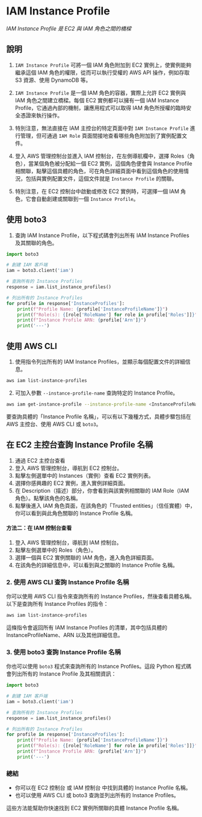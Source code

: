 # IAM Instance Profile

_IAM Instance Profile 是 EC2 與 IAM 角色之間的橋樑_

## 說明

1. `IAM Instance Profile` 可將一個 IAM 角色附加到 EC2 實例上，使實例能夠繼承這個 IAM 角色的權限，從而可以執行受權的 AWS API 操作，例如存取 S3 資源、使用 DynamoDB 等。

2. `IAM Instance Profile` 是一個 IAM 角色的容器，實際上允許 EC2 實例與 IAM 角色之間建立橋樑。每個 EC2 實例都可以擁有一個 IAM Instance Profile，它通過內部的機制，讓應用程式可以取得 IAM 角色所授權的臨時安全憑證來執行操作。

3. 特別注意，無法直接在 IAM 主控台的特定頁面中對 `IAM Instance Profile` 進行管理，但可通過 `IAM Role` 頁面間接地查看哪些角色附加到了實例配置文件。

4. 登入 AWS 管理控制台並進入 IAM 控制台，在左側導航欄中，選擇 Roles（角色），當某個角色被分配給一個 EC2 實例，這個角色便會與 Instance Profile 相關聯，點擊這個具體的角色，可在角色詳細頁面中看到這個角色的使用情況，包括與實例配置文件，這個文件就是 `Instance Profile` 的關聯。

5. 特別注意，在 EC2 控制台中啟動或修改 EC2 實例時，可選擇一個 IAM 角色，它會自動創建或關聯到一個 `Instance Profile`。

## 使用 boto3

1. 查詢 IAM Instance Profile，以下程式碼會列出所有 IAM Instance Profiles 及其關聯的角色。

```python
import boto3

# 創建 IAM 客戶端
iam = boto3.client('iam')

# 查詢所有的 Instance Profiles
response = iam.list_instance_profiles()

# 列出所有的 Instance Profiles
for profile in response['InstanceProfiles']:
    print(f"Profile Name: {profile['InstanceProfileName']}")
    print(f"Role(s): {[role['RoleName'] for role in profile['Roles']]}")
    print(f"Instance Profile ARN: {profile['Arn']}")
    print('---')
```


## 使用 AWS CLI

1. 使用指令列出所有的 IAM Instance Profiles，並顯示每個配置文件的詳細信息。

```bash
aws iam list-instance-profiles
```

2. 可加入參數 `--instance-profile-name` 查詢特定的 Instance Profile。

```bash
aws iam get-instance-profile --instance-profile-name <InstanceProfileName>
```


要查詢具體的「Instance Profile 名稱」，可以有以下幾種方式，具體步驟包括在 AWS 主控台、使用 AWS CLI 或 `boto3`。

## 在 EC2 主控台查詢 Instance Profile 名稱

1. 通過 EC2 主控台查看
1. 登入 AWS 管理控制台，導航到 EC2 控制台。
2. 點擊左側選單中的 Instances（實例）查看 EC2 實例列表。
3. 選擇你感興趣的 EC2 實例，進入實例詳細頁面。
4. 在 Description（描述）部分，你會看到與該實例相關聯的 IAM Role（IAM 角色）。點擊該角色的名稱。
5. 點擊後進入 IAM 角色頁面，在該角色的「Trusted entities」（信任實體）中，你可以看到與此角色關聯的 Instance Profile 名稱。

#### 方法二：在 IAM 控制台查看
1. 登入 AWS 管理控制台，導航到 IAM 控制台。
2. 點擊左側選單中的 Roles（角色）。
3. 選擇一個與 EC2 實例關聯的 IAM 角色，進入角色詳細頁面。
4. 在該角色的詳細信息中，可以看到與之關聯的 Instance Profile 名稱。

### 2. 使用 AWS CLI 查詢 Instance Profile 名稱

你可以使用 AWS CLI 指令來查詢所有的 Instance Profiles，然後查看具體名稱。以下是查詢所有 Instance Profiles 的指令：

```bash
aws iam list-instance-profiles
```

這條指令會返回所有 IAM Instance Profiles 的清單，其中包括具體的 InstanceProfileName、ARN 以及其他詳細信息。

### 3. 使用 boto3 查詢 Instance Profile 名稱

你也可以使用 `boto3` 程式來查詢所有的 Instance Profiles。這段 Python 程式碼會列出所有的 Instance Profile 及其相關資訊：

```python
import boto3

# 創建 IAM 客戶端
iam = boto3.client('iam')

# 查詢所有的 Instance Profiles
response = iam.list_instance_profiles()

# 列出所有的 Instance Profiles
for profile in response['InstanceProfiles']:
    print(f"Profile Name: {profile['InstanceProfileName']}")
    print(f"Role(s): {[role['RoleName'] for role in profile['Roles']]}")
    print(f"Instance Profile ARN: {profile['Arn']}")
    print('---')
```

### 總結
- 你可以在 EC2 控制台 或 IAM 控制台 中找到具體的 Instance Profile 名稱。
- 也可以使用 AWS CLI 或 boto3 查詢並列出所有的 Instance Profiles。

這些方法能幫助你快速找到 EC2 實例所關聯的具體 Instance Profile 名稱。
